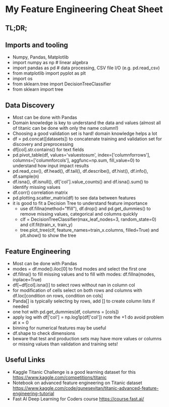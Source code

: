# My Feature Engineering Cheat Sheet

## TL;DR;


## Imports and tooling

- Numpy, Pandas, Matplotlib
- import numpy as np # linear algebra
- import pandas as pd # data processing, CSV file I/O (e.g. pd.read_csv)
- from matplotlib import pyplot as plt
- import os
- from sklearn.tree import DecisionTreeClassifier
- from sklearn import tree

## Data Discovery

- Most can be done with Pandas
- Domain knowledge is key to understand the data and values (almost all of titanic can be done with only the name column!)
- Choosing a good validation set is hard! domain knowledge helps a lot
- df = pd.concat([datasets]) to concatenate training and validation set for discovery and preprocessing
- df[col].str.contains() for text fields
- pd.pivot_table(df, values='valuestosum', index=['columnforrows'], columns=['columnforcols'], aggfunc=np.sum, fill_value=0) to understand how input impact results
- pd.read_csv(), df.head(), df.tail(), df.describe(), df.hist(), df.info(), df.sample(n)
- df.isna(), df.isnull(), df['col'].value_counts() and df.isna().sum() to identify missing values
- df.corr() correlation matrix
- pd.plotting.scatter_matrix(df) to see data between features
- it is good to fit a Decision Tree to understand feature importance
    - use df.fillna(method="ffill"), df.drop() and pd.get_dummies() to remove missing values, categorical and columns quickly
    - clf = DecisionTreeClassifier(max_leaf_nodes=3, random_state=0) and clf.fit(train_x, train_y)
    - tree.plot_tree(clf, feature_names=train_x.columns, filled=True) and plt.show() to show the tree

## Feature Engineering

- Most can be done with Pandas
- modes = df.mode().iloc[0] to find modes and select the first one
- df.fillna() to fill missing values and to fill with modes: df.fillna(modes, inplace=True)
- df[~df[col].isna()] to select rows without nan in column col
- for modification of cells select on both rows and columns with df.loc[condition on rows, condition on cols]
- Panda[] is typically selecting by rows, add [] to create column lists if needed
- one hot with pd.get_dummies(df, columns = [cols])
- apply log with df['col'] = np.log1p(df['col']) note the +1 do avoid problem at x = 0
- binning for numerical features may be useful
- df.shape to check dimensions
- beware that test and production sets may have more values or columns or missing values than validation and training sets!

## Useful Links

- Kaggle Titanic Challenge is a good learning dataset for this https://www.kaggle.com/competitions/titanic
- Notebook on advanced feature engineering on Titanic dataset https://www.kaggle.com/code/gunesevitan/titanic-advanced-feature-engineering-tutorial
- Fast AI Deep Learning for Coders course https://course.fast.ai/


